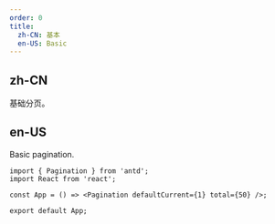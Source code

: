 ```yaml
---
order: 0
title:
  zh-CN: 基本
  en-US: Basic
---
```


## zh-CN

基础分页。

## en-US

Basic pagination.

```tsx
import { Pagination } from 'antd';
import React from 'react';

const App = () => <Pagination defaultCurrent={1} total={50} />;

export default App;
```
